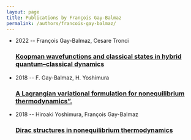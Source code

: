 ```yaml
---
layout: page
title: Publications by François Gay-Balmaz
permalink: /authors/francois-gay-balmaz/
---
```


<ul class="post-list">
<li><span class='post-meta'>2022 -- François Gay-Balmaz, Cesare Tronci</span><h3><a class='post-link' href='../../koopman-wavefunctions-and-classical-states-in-hybrid-quantum-classical-dynamics'>Koopman wavefunctions and classical states in hybrid quantum–classical dynamics</a></h3></li>
<li><span class='post-meta'>2018 -- F. Gay-Balmaz, H. Yoshimura</span><h3><a class='post-link' href='../../a-lagrangian-variational-formulation-for-nonequilibrium-thermodynamics'>A Lagrangian variational formulation for nonequilibrium thermodynamics”.</a></h3></li>
<li><span class='post-meta'>2018 -- Hiroaki Yoshimura, François Gay-Balmaz</span><h3><a class='post-link' href='../../dirac-structures-in-nonequilibrium-thermodynamics'>Dirac structures in nonequilibrium thermodynamics</a></h3></li>

</ul>
